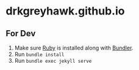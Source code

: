 # drkgreyhawk.github.io

## For Dev
1. Make sure [Ruby](https://www.ruby-lang.org/en/) is installed along with [Bundler](http://bundler.io/).
2. Run `bundle install`
3. Run `bundle exec jekyll serve`